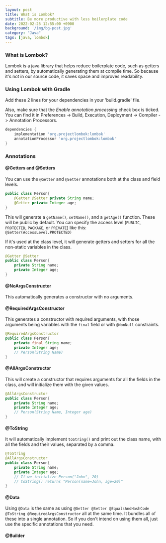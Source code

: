 ```yaml
---
layout: post
title: What is Lombok?
subtitle: Be more productive with less boilerplate code
date: 2022-02-25 12:55:00 +0900
background: '/img/bg-post.jpg'
category: "Java"
tags: [java, lombok]
---
```


### What is Lombok?
Lombok is a java library that helps reduce boilerplate code, such as getters and setters, by automatically generating them at compile time. So because it's not in our source code, it saves space and improves readability.

### Using Lombok with Gradle
Add these 2 lines for your dependencies in your 'build.gradle' file. 

Also, make sure that the *Enable annotation processing* check box is ticked. You can find it in Preferences -> Build, Execution, Deployment -> Compiler -> Annotation Processors.

```groovy
dependencies {
    implementation 'org.projectlombok:lombok'
    annotationProcessor 'org.projectlombok:lombok'
}
```
### Annotations
#### @Getters and @Setters
You can use the `@Getter` and `@Setter` annotations both at the class and field levels. 

```java
public class Person{
    @Getter @Setter private String name;
    @Getter private Integer age;
}
```

This will generate a `getName()`, `setName()`, and a `getAge()` function. These will be public by default. You can specify the access level (`PUBLIC`, `PROTECTED`, `PACKAGE`, or `PRIVATE`) like this:  
`@Setter(AccessLevel.PROTECTED)`

If it's used at the class level, it will generate getters and setters for all the non-static variables in the class. 

```java
@Getter @Setter
public class Person{
    private String name;
    private Integer age;
}
```

#### @NoArgsConstructor
This automatically generates a constructor with no arguments. 

#### @RequiredArgsConstructor
This generates a constructor with required arguments, with those arguments being variables with the `final` field or with `@NonNull` constraints. 

```java
@RequiredArgsConstructor
public class Person{
    private final String name;
    private Integer age;
    // Person(String Name)
}
```

#### @AllArgsConstructor
This will create a constructor that requires arguments for all the fields in the class, and will initialize them with the given values.

```java
@AllArgsConstructor
public class Person{
    private String name;
    private Integer age;
    // Person(String Name, Integer age)
}
```

#### @ToString
It will automatically implement `toString()` and print out the class name, with all the fields and their values, separated by a comma.

```java
@ToString
@AllArgsConstructor
public class Person{
    private String name;
    private Integer age;
    // If we initialize Person("John", 20)
    // toString() returns "Person(name=John, age=20)"
}
```

#### @Data
Using `@Data` is the same as using `@Getter @Setter @EqualsAndHashCode @ToString @RequiredArgsConstructor` all at the same time. It bundles all of these into a single annotation. So if you don't intend on using them all, just use the specific annotations that you need.

#### @Builder
